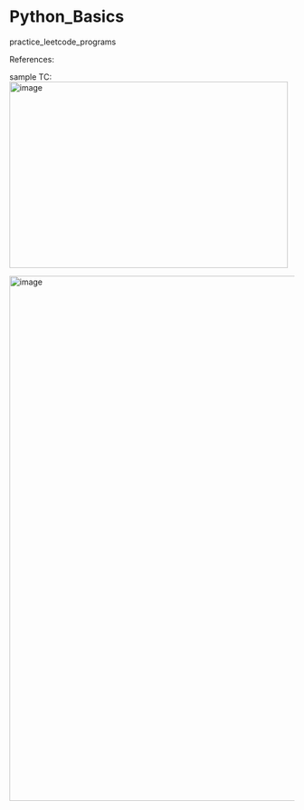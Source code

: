 # Python_Basics
practice_leetcode_programs


References:

sample TC:
<img width="492" height="329" alt="image" src="https://github.com/user-attachments/assets/27a1c5d7-649f-44bc-8986-8a6cbbb2e4fd" />


<img width="902" height="927" alt="image" src="https://github.com/user-attachments/assets/ef8bffac-06c8-4625-bd40-4ebc46ef79d9" />

